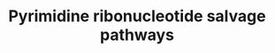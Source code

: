 ---
annotations:
- id: PW:0000863
  parent: classic metabolic pathway
  type: Pathway Ontology
  value: pyrimidine salvage pathway
authors:
- M.Braymer
- MaintBot
- Egonw
- Ddigles
- Mkutmon
- Eweitz
- Khanspers
citedin: ''
communities: []
description: 'Pyrimidine nucleotides are essential as components of nucleic acids,
  as substrates for amino acid synthesis and as energy sources, but defects in the
  de novo biosynthesis of pyrimidines are not lethal in S. cerevisiae cells  (CITS:10501935).  This
  is because salvage pathways are able to utilize preformed bases (either from exogenous
  sources or internal turnover sources) for the synthesis of pyrimidines (CITS:2189783).
  If the required substrates are available, salvage pathways are preferred over de
  novo synthesis pathways for pyrimidine biosynthesis (CITS:12111094).  The salvage
  pathways of pyrimidine ribonucleotides consist of 1) importing exogenous bases into
  the cell, and 2) the interconversion of various bases (CITS:2189783)(CITS:12111094).
  Three proteins are involved in the import of exogenous bases used by the salvage
  pathway for pyrimidine ribonucleotide biosynthesis. Uracil enters the cell via the
  Fur4p uracil permease (CITS:6290876)(CITS:3276521), cytosine enters the cell via
  the Fcy2p purine-cytosine transporter (CITS:6387700)(CITS:2191181), and uridine
  enters the cell via the Fui1p uridine permease (CITS:9485596).  As with many of
  the metabolic pathways of S. cerevisiae, the pathways for the salvage of pyrimidine
  ribonucleotides are under both transcriptional and post-transcriptional catabolite
  repression at a variety of points  (CITS:10074071)(CITS:11125145)(CITS:12111094)(CITS:12570998)(CITS:12791685)(CITS:1429716)(CITS:14657252).  This
  pathway is of biomedical interest because cytosine deaminase (Fcy1p) is not found
  in mammals (CITS:12637534) and is capable of catalyzing the deamination of the prodrug
  5-fluorocytosine (5FC) to form the anticancer drug 5-fluorouracil (5FU) (CITS:15823054).
  Expression of Fcy1p in tumor cells increases their sensitivity to 5FC, and expression
  of Fur1p increases tumor cell sensitivity to 5FU (CITS:10919655). Tumor cells expressing
  a novel chimeric protein, produced from a gene containing the FCY1 and FUR1 coding
  sequences fused in frame, display significantly increased sensitivity to 5-FC suggesting
  that this novel suicide gene may constitute an original and potent candidate therapeutic
  gene for cancer gene therapy (CITS:10919655).   SOURCE: SGD pathways, http://pathway.yeastgenome.org/server.html'
last-edited: 2024-08-22
ndex: null
organisms:
- Saccharomyces cerevisiae
redirect_from:
- /index.php/Pathway:WP95
- /instance/WP95
- /instance/WP95_r135327
revision: r135327
schema-jsonld:
- '@context': https://schema.org/
  '@id': https://wikipathways.github.io/pathways/WP95.html
  '@type': Dataset
  creator:
    '@type': Organization
    name: WikiPathways
  description: 'Pyrimidine nucleotides are essential as components of nucleic acids,
    as substrates for amino acid synthesis and as energy sources, but defects in the
    de novo biosynthesis of pyrimidines are not lethal in S. cerevisiae cells  (CITS:10501935).  This
    is because salvage pathways are able to utilize preformed bases (either from exogenous
    sources or internal turnover sources) for the synthesis of pyrimidines (CITS:2189783).
    If the required substrates are available, salvage pathways are preferred over
    de novo synthesis pathways for pyrimidine biosynthesis (CITS:12111094).  The salvage
    pathways of pyrimidine ribonucleotides consist of 1) importing exogenous bases
    into the cell, and 2) the interconversion of various bases (CITS:2189783)(CITS:12111094).
    Three proteins are involved in the import of exogenous bases used by the salvage
    pathway for pyrimidine ribonucleotide biosynthesis. Uracil enters the cell via
    the Fur4p uracil permease (CITS:6290876)(CITS:3276521), cytosine enters the cell
    via the Fcy2p purine-cytosine transporter (CITS:6387700)(CITS:2191181), and uridine
    enters the cell via the Fui1p uridine permease (CITS:9485596).  As with many of
    the metabolic pathways of S. cerevisiae, the pathways for the salvage of pyrimidine
    ribonucleotides are under both transcriptional and post-transcriptional catabolite
    repression at a variety of points  (CITS:10074071)(CITS:11125145)(CITS:12111094)(CITS:12570998)(CITS:12791685)(CITS:1429716)(CITS:14657252).  This
    pathway is of biomedical interest because cytosine deaminase (Fcy1p) is not found
    in mammals (CITS:12637534) and is capable of catalyzing the deamination of the
    prodrug 5-fluorocytosine (5FC) to form the anticancer drug 5-fluorouracil (5FU)
    (CITS:15823054). Expression of Fcy1p in tumor cells increases their sensitivity
    to 5FC, and expression of Fur1p increases tumor cell sensitivity to 5FU (CITS:10919655).
    Tumor cells expressing a novel chimeric protein, produced from a gene containing
    the FCY1 and FUR1 coding sequences fused in frame, display significantly increased
    sensitivity to 5-FC suggesting that this novel suicide gene may constitute an
    original and potent candidate therapeutic gene for cancer gene therapy (CITS:10919655).   SOURCE:
    SGD pathways, http://pathway.yeastgenome.org/server.html'
  keywords:
  - ADP
  - ATP
  - CDD1
  - CDP
  - FCY1
  - FUR1
  - GDP
  - GTP
  - PRPP
  - URH1
  - URK1
  - YNK1
  - cytidine
  - cytosine
  - pyrophosphate
  - ribose
  - uracil
  - uridine
  license: CC0
  name: Pyrimidine ribonucleotide salvage pathways
seo: CreativeWork
title: Pyrimidine ribonucleotide salvage pathways
wpid: WP95
---